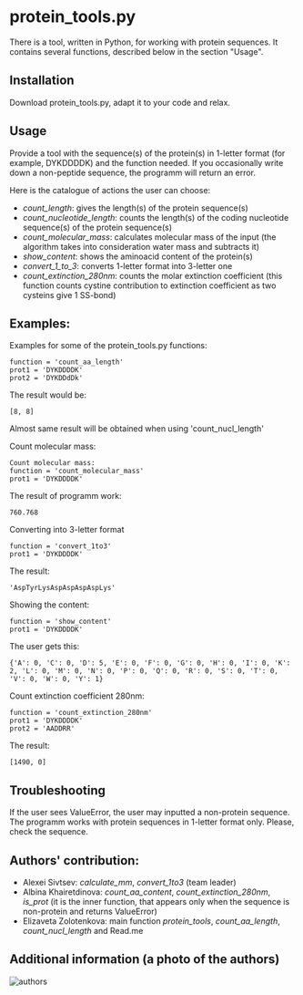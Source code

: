 # protein_tools.py
There is a tool, written in Python, for working with protein sequences. It contains several functions, described below in the section "Usage".

## Installation
Download protein_tools.py, adapt it to your code and relax.

## Usage
Provide a tool with the sequence(s) of the protein(s) in 1-letter format (for example, DYKDDDDK) and the function needed. If you
occasionally write down a non-peptide sequence, the programm will return an error.  

Here is the catalogue of actions the user can choose: 

- *count_length*: gives the length(s) of the protein sequence(s)  
- *count_nucleotide_length*: counts the length(s) of the coding nucleotide sequence(s) of the protein sequence(s)  
- *count_molecular_mass*: calculates molecular mass of the input (the algorithm takes into consideration water mass and subtracts it)    
- *show_content*: shows the aminoacid content of the protein(s)  
- *convert_1_to_3*: converts 1-letter format into 3-letter one  
- *count_extinction_280nm*: counts the molar extinction coefficient (this function counts cystine contribution to extinction coefficient as two cysteins give 1 SS-bond) 

## Examples:  
Examples for some of the protein_tools.py functions:  
```
function = 'count_aa_length'
prot1 = 'DYKDDDDK'
prot2 = 'DYKDDdDk'
```
The result would be:
```
[8, 8]
```
Almost same result will be obtained when using 'count_nucl_length'

Count molecular mass:
```
Count molecular mass:
function = 'count_molecular_mass'
prot1 = 'DYKDDDDK'
```
The result of programm work:
```
760.768
```
Converting into 3-letter format
```
function = 'convert_1to3'
prot1 = 'DYKDDDDK'
```
The result:
```
'AspTyrLysAspAspAspAspLys'
```
Showing the content:
```
function = 'show_content'
prot1 = 'DYKDDDDK'
```
The user gets this:
```
{'A': 0, 'C': 0, 'D': 5, 'E': 0, 'F': 0, 'G': 0, 'H': 0, 'I': 0, 'K': 2, 'L': 0, 'M': 0, 'N': 0, 'P': 0, 'Q': 0, 'R': 0, 'S': 0, 'T': 0, 'V': 0, 'W': 0, 'Y': 1}
```
Count extinction coefficient 280nm:
```
function = 'count_extinction_280nm'
prot1 = 'DYKDDDDK'
prot2 = 'AADDRR'
```
The result:
```
[1490, 0]
```
## Troubleshooting
If the user sees ValueError, the user may inputted a non-protein sequence. The programm works with protein sequences in 1-letter format only. Please, check the sequence.
## Authors' contribution:
- Alexei Sivtsev: *calculate_mm*, *convert_1to3* (team leader)   
- Albina Khairetdinova: *count_aa_content*, *count_extinction_280nm*, *is_prot* (it is the inner function, that appears only when the sequence is non-protein and returns ValueError)  
- Elizaveta Zolotenkova: main function *protein_tools*, *count_aa_length*, *count_nucl_length* and Read.me   

## Additional information (a photo of the authors)
![authors](https://github.com/Zoea1/HW4_Functions2/assets/143959084/114d6852-8fb8-4bcc-baf7-873eb3d85a5e)
